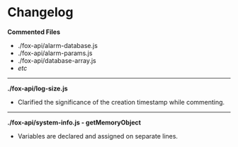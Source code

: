 # Changelog

**Commented Files**
* ./fox-api/alarm-database.js
* ./fox-api/alarm-params.js
* ./fox-api/database-array.js
* *etc*

---

**./fox-api/log-size.js**
* Clarified the significance of the creation timestamp while commenting.

---

**./fox-api/system-info.js - getMemoryObject**
* Variables are declared and assigned on separate lines.
